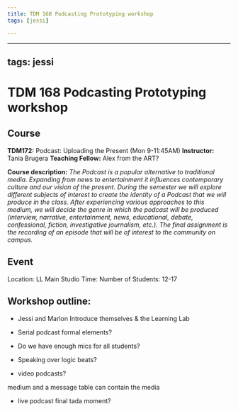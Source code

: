 ```yaml
---
title: TDM 168 Podcasting Prototyping workshop
tags: [jessi]

---
```


---
tags: jessi
---

# TDM 168 Podcasting Prototyping workshop

## Course
**TDM172:** Podcast: Uploading the Present (Mon 9-11:45AM)
**Instructor:** Tania Brugera
**Teaching Fellow:** Alex from the ART?

**Course description:** *The Podcast is a popular alternative to traditional media. Expanding from news to entertainment it influences contemporary culture and our vision of the present. During the semester we will explore different subjects of interest to create the identity of a Podcast that we will produce in the class. After experiencing various approaches to this medium, we will decide the genre in which the podcast will be produced (interview, narrative, entertainment, news, educational, debate, confessional, fiction, investigative journalism, etc.). The final assignment is the recording of an episode that will be of interest to the community on campus.*

## Event
Location: LL Main Studio
Time: 
Number of Students: 12-17

## Workshop outline:

* Jessi and Marlon Introduce themselves & the Learning Lab 

* Serial podcast formal elements?

* Do we have enough mics for all students?

* Speaking over logic beats?

* video podcasts?

medium and a message
table can contain the media 




- live podcast final tada moment?

